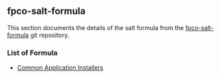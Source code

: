 ## fpco-salt-formula

This section documents the details of the salt formula from the
[fpco-salt-formula](https://github.com/fpco/fpco-salt-formula) git repository.


### List of Formula

* [Common Application Installers](apps)
